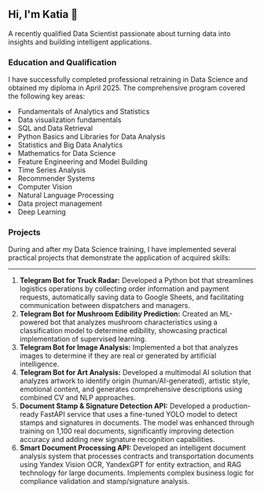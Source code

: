 ## Hi, I'm Katia 👋
A recently qualified Data Scientist passionate about turning data into insights and building intelligent applications.

### Education and Qualification

I have successfully completed professional retraining in Data Science and obtained my diploma in April 2025. The comprehensive program covered the following key areas:

<li> Fundamentals of Analytics and Statistics
<li> Data visualization fundamentals
<li> SQL and Data Retrieval
<li> Python Basics and Libraries for Data Analysis
<li> Statistics and Big Data Analytics
<li> Mathematics for Data Science
<li> Feature Engineering and Model Building
<li> Time Series Analysis
<li> Recommender Systems
<li> Computer Vision
<li> Natural Language Processing
<li> Data project management
<li> Deep Learning</li>

### Projects
During and after my Data Science training, I have implemented several practical projects that demonstrate the application of acquired skills:
***
1. <b> Telegram Bot for Truck Radar:</b> Developed a Python bot that streamlines logistics operations by collecting order information and payment requests, automatically saving data to Google Sheets, and facilitating communication between dispatchers and managers.
2. <b>Telegram Bot for Mushroom Edibility Prediction:</b>
Created an ML-powered bot that analyzes mushroom characteristics using a classification model to determine edibility, showcasing practical implementation of supervised learning.
3. <b>Telegram Bot for Image Analysis:</b>
Implemented a bot that analyzes images to determine if they are real or generated by artificial intelligence.
4. <b>Telegram Bot for Art Analysis:</b>
Developed a multimodal AI solution that analyzes artwork to identify origin (human/AI-generated), artistic style, emotional content, and generates comprehensive descriptions using combined CV and NLP approaches.
5. <b>Document Stamp & Signature Detection API:</b>
Developed a production-ready FastAPI service that uses a fine-tuned YOLO model to detect stamps and signatures in documents. The model was enhanced through training on 1,100 real documents, significantly improving detection accuracy and adding new signature recognition capabilities.
6. <b>Smart Document Processing API:</b>
Developed an intelligent document analysis system that processes contracts and transportation documents using Yandex Vision OCR, YandexGPT for entity extraction, and RAG technology for large documents. Implements complex business logic for compliance validation and stamp/signature analysis.
<!--
**fominos/fominos** is a ✨ _special_ ✨ repository because its `README.md` (this file) appears on your GitHub profile.

Here are some ideas to get you started:

- 🔭 I’m currently working on ...
- 🌱 I’m currently learning ...
- 👯 I’m looking to collaborate on ...
- 🤔 I’m looking for help with ...
- 💬 Ask me about ...
- 📫 How to reach me: ...
- 😄 Pronouns: ...
- ⚡ Fun fact: ...
-->
